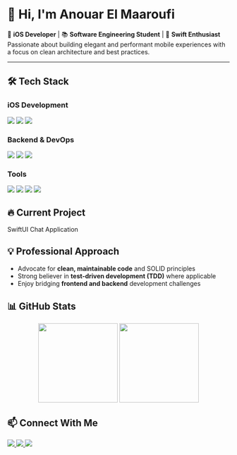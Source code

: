 # 👋 Hi, I'm Anouar El Maaroufi  

🚀 **iOS Developer** | 📚 **Software Engineering Student** | 🍏 **Swift Enthusiast**  
Passionate about building elegant and performant mobile experiences with a focus on clean architecture and best practices.  

---

## 🛠️ **Tech Stack**  

### **iOS Development**
<div align="left">
  <!-- iOS Development -->
  <img src="https://img.shields.io/badge/-Swift-F05138?logo=swift&logoColor=white" />
  <img src="https://img.shields.io/badge/-SwiftUI-007ACC?logo=swift&logoColor=white" />
  <img src="https://img.shields.io/badge/-UIKit-2396F3?logo=apple&logoColor=white" />
</div>

### **Backend & DevOps** 
<div align"left">
  <!-- Backend & DevOps -->
  <img src="https://img.shields.io/badge/-Django-092E20?logo=django&logoColor=white" />
  <img src="https://img.shields.io/badge/-PostgreSQL-4169E1?logo=postgresql&logoColor=white" />
  <img src="https://img.shields.io/badge/-Docker-2496ED?logo=docker&logoColor=white" />
</div>

### **Tools** 
<div align="left">
  <!-- Tools -->
  <img src="https://img.shields.io/badge/-VSCode-007ACC?logo=visualstudiocode&logoColor=white" />
  <img src="https://img.shields.io/badge/-Xcode-147EFB?logo=xcode&logoColor=white" />
  <img src="https://img.shields.io/badge/-Git-F05032?logo=git&logoColor=white" />
  <img src="https://img.shields.io/badge/-Figma-F24E1E?logo=figma&logoColor=white" />
</div>

## 🔥 **Current Project**
SwiftUI Chat Application

## 💡 **Professional Approach**  
- Advocate for **clean, maintainable code** and SOLID principles  
- Strong believer in **test-driven development (TDD)** where applicable
- Enjoy bridging **frontend and backend** development challenges

## 📊 **GitHub Stats**  

<div align="center">
  <img height="180em" src="https://github-readme-stats.vercel.app/api?username=aelmaar&show_icons=true&theme=radical&hide_border=true" />
  <img height="180em" src="https://github-readme-stats.vercel.app/api/top-langs/?username=aelmaar&layout=compact&theme=radical&hide_border=true" />
</div>

## 📫 **Connect With Me**  

<div align="left">
  <a href="https://www.linkedin.com/in/aelmaar/">
    <img src="https://img.shields.io/badge/-LinkedIn-0077B5?logo=linkedin&logoColor=white" />
  </a>
  <a href="https://www.instagram.com/elmaaroufi_anouar/">
    <img src="https://img.shields.io/badge/-Instagram-E4405F?logo=instagram&logoColor=white" />
  </a>
  <a href="mailto:anouarelmaaroufi@gmail.com">
    <img src="https://img.shields.io/badge/-Email-D14836?logo=gmail&logoColor=white" />
  </a>
</div>
